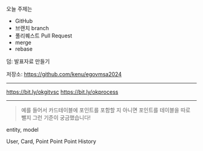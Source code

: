 오늘 주제는 
- GitHub
- 브랜치 branch
- 풀리퀘스트 Pull Request
- merge
- rebase

덤: 발표자료 만들기

저장소: https://github.com/kenu/egovmsa2024

---
https://bit.ly/okgitvsc
https://bit.ly/okprocess

---
> 예를 들어서 카드테이블에 포인트를 포함할 지 아니면 포인트를 테이블을 따로 뺄지 그런 기준이 궁금했습니다!

entity, model

User, Card, Point
Point
Point History

